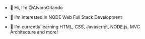 - 👋 Hi, I’m @AlvaroOrlando
 
- 👀 I’m interested in NODE Web Full Stack Development

- 🌱 I’m currently learning HTML, CSS, Javascript, NODE.js, MVC Architecture and more!


<!---
AlvaroOrlando/AlvaroOrlando is a ✨ special ✨ repository because its `README.md` (this file) appears on your GitHub profile.
You can click the Preview link to take a look at your changes.
--->

